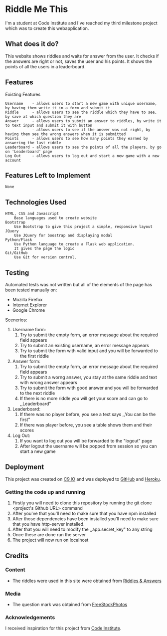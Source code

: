# Riddle Me This

I'm a student at Code Institute and I've reached my third milestone project which was to create this webapplication.

## What does it do?

This website shows riddles and waits for answer from the user.
It checks if the answers are right or not, saves the user and his points.
It shows the points of all the users in a leaderboard.

## Features

Existing Features

    Username    - allows users to start a new game with unique username, by having them write it in a form and submit it
    Riddle      - allows users to see the riddle which they have to see, by save at which question they are
    Answer      - allows users to submit an answer to riddles, by write it to text input and submit it with button
                - allows users to see if the answer was not right, by having them see the wrong answers when it is submitted
    Points      - allows users to see how many points they earned by answering the last riddle
    Leaderboard - allows users to see the points of all the players, by go on 'Leaderboard' page
    Log Out     - allows users to log out and start a new game with a new account

## Features Left to Implement

    None

## Technologies Used

    HTML, CSS and Javascript
        Base languages used to create website
    Bootstrap
        Use Bootstrap to give this project a simple, responsive layout
    JQuery
        Use JQuery for boostrap and displaying modal
    Python/Flask
        Use Python language to create a Flask web application.
        It gives the page the logic
    Git/GitHub
        Use Git for version control.

## Testing

Automated tests was not written but all of the elements of the page has been tested manually on:
* Mozilla Firefox
* Internet Explorer
* Google Chrome

Scenerios:
1. Username form:
    1. Try to submit the empty form, an error message about the required field appears
    2. Try to submit an existing username, an error message appears
    3. Try to submit the form with valid input and you will be forwarded to the first riddle
2. Answer form:
    1. Try to submit the empty form, an error message about the required field appears
    2. Try to submit a worng answer, you stay at the same riddle and text with wrong answer appears
    3. Try to submit the form with good answer and you will be forwarded to the next riddle  
    4. If there is no more riddle you will get your score and can go to ,,Leaderboard"
3. Leaderboard:
    1. If there was no player before, you see a text says ,,You can be the first"
    2. If there was player before, you see a table shows them and their scores
4. Log Out:
    1. If you want to log out you will be forwarded to the "logout" page
    2. After logout the username will be popped from session so you can start a new game

## Deployment

This project was created on [C9.IO](https://c9.io/) and was deployed to [GitHub](https://github.com/) and [Heroku](https://www.heroku.com/).

### Getting the code up and running

1. Firstly you will need to clone this repository by running the git clone <project's Github URL> command
2. After you've that you'll need to make sure that you have npm installed
3. After those dependencies have been installed you'll need to make sure that you have http-server installed.
4. After that you will need to modify the ,,app.secret_key" to any string
5. Once these are done run the server
6. The project will now run on localhost

## Credits
### Content

- The riddles were used in this site were obtained from [Riddles & Answers](https://riddles.fyi/)

### Media

- The question mark was obtained from [FreeStockPhotos](http://www.freestockphotos.biz)

### Acknowledgements

I received inspiration for this project from [Code Institute](https://codeinstitute.net/).
